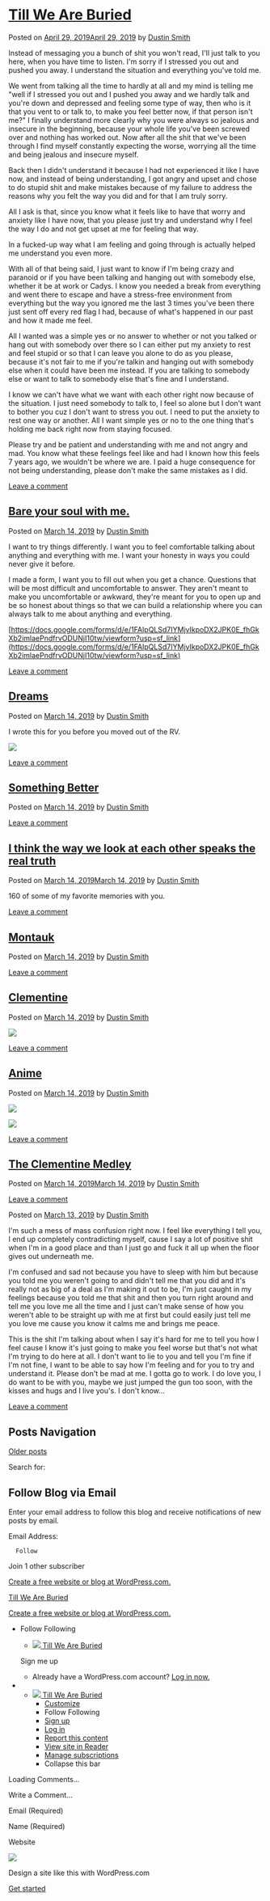 # [Till We Are Buried](https://inthecemeteryweather.wordpress.com/)

Posted on [April 29, 2019April 29, 2019](https://inthecemeteryweather.wordpress.com/2019/04/29/69/) by [Dustin Smith](https://inthecemeteryweather.wordpress.com/author/wh0isdsm1th/)

Instead of messaging you a bunch of shit you won't read, I'll just talk to you here, when you have time to listen. I'm sorry if I stressed you out and pushed you away. I understand the situation and everything you've told me.

We went from talking all the time to hardly at all and my mind is telling me "well if I stressed you out and I pushed you away and we hardly talk and you're down and depressed and feeling some type of way, then who is it that you vent to or talk to, to make you feel better now, if that person isn't me?" I finally understand more clearly why you were always so jealous and insecure in the beginning, because your whole life you've been screwed over and nothing has worked out. Now after all the shit that we've been through I find myself constantly expecting the worse, worrying all the time and being jealous and insecure myself.

Back then I didn't understand it because I had not experienced it like I have now, and instead of being understanding, I got angry and upset and chose to do stupid shit and make mistakes because of my failure to address the reasons why you felt the way you did and for that I am truly sorry.

All I ask is that, since you know what it feels like to have that worry and anxiety like I have now, that you please just try and understand why I feel the way I do and not get upset at me for feeling that way.

In a fucked-up way what I am feeling and going through is actually helped me understand you even more.

With all of that being said, I just want to know if I'm being crazy and paranoid or if you have been talking and hanging out with somebody else, whether it be at work or Cadys. I know you needed a break from everything and went there to escape and have a stress-free environment from everything but the way you ignored me the last 3 times you've been there just sent off every red flag I had, because of what's happened in our past and how it made me feel.

All I wanted was a simple yes or no answer to whether or not you talked or hang out with somebody over there so I can either put my anxiety to rest and feel stupid or so that I can leave you alone to do as you please, because it's not fair to me if you're talkin and hanging out with somebody else when it could have been me instead. If you are talking to somebody else or want to talk to somebody else that's fine and I understand.

I know we can't have what we want with each other right now because of the situation. I just need somebody to talk to, I feel so alone but I don't want to bother you cuz I don't want to stress you out. I need to put the anxiety to rest one way or another. All I want simple yes or no to the one thing that's holding me back right now from staying focused.

Please try and be patient and understanding with me and not angry and mad. You know what these feelings feel like and had I known how this feels 7 years ago, we wouldn't be where we are. I paid a huge consequence for not being understanding, please don't make the same mistakes as I did.

[Leave a comment](https://inthecemeteryweather.wordpress.com/2019/04/29/69/#respond)

## [Bare your soul with me.](https://inthecemeteryweather.wordpress.com/2019/03/14/bare-your-soul-with-me/)

Posted on [March 14, 2019](https://inthecemeteryweather.wordpress.com/2019/03/14/bare-your-soul-with-me/) by [Dustin Smith](https://inthecemeteryweather.wordpress.com/author/wh0isdsm1th/)

I want to try things differently. I want you to feel comfortable talking about anything and everything with me. I want your honesty in ways you could never give it before.

I made a form, I want you to fill out when you get a chance. Questions that will be most difficult and uncomfortable to answer. They aren't meant to make you uncomfortable or awkward, they're meant for you to open up and be so honest about things so that we can build a relationship where you can always talk to me about anything and everything.

[https://docs.google.com/forms/d/e/1FAIpQLSd7IYMjvIkpoDX2JPK0E_fhGkXb2imlaePndfrvODUNjI10tw/viewform?usp=sf_link](https://docs.google.com/forms/d/e/1FAIpQLSd7IYMjvIkpoDX2JPK0E_fhGkXb2imlaePndfrvODUNjI10tw/viewform?usp=sf_link)

[Leave a comment](https://inthecemeteryweather.wordpress.com/2019/03/14/bare-your-soul-with-me/#respond)

## [Dreams](https://inthecemeteryweather.wordpress.com/2019/03/14/dreams/)

Posted on [March 14, 2019](https://inthecemeteryweather.wordpress.com/2019/03/14/dreams/) by [Dustin Smith](https://inthecemeteryweather.wordpress.com/author/wh0isdsm1th/)

I wrote this for you before you moved out of the RV.

![](https://inthecemeteryweather.files.wordpress.com/2019/03/wordswag_1542088553391.jpg?w=700)

[Leave a comment](https://inthecemeteryweather.wordpress.com/2019/03/14/dreams/#respond)

## [Something Better](https://inthecemeteryweather.wordpress.com/2019/03/14/something-better/)

Posted on [March 14, 2019](https://inthecemeteryweather.wordpress.com/2019/03/14/something-better/) by [Dustin Smith](https://inthecemeteryweather.wordpress.com/author/wh0isdsm1th/)

[Leave a comment](https://inthecemeteryweather.wordpress.com/2019/03/14/something-better/#respond)

## [I think the way we look at each other speaks the real truth](https://inthecemeteryweather.wordpress.com/2019/03/14/i-think-the-way-we-look-at-each-other-speaks-the-real-truth/)

Posted on [March 14, 2019March 14, 2019](https://inthecemeteryweather.wordpress.com/2019/03/14/i-think-the-way-we-look-at-each-other-speaks-the-real-truth/) by [Dustin Smith](https://inthecemeteryweather.wordpress.com/author/wh0isdsm1th/)

160 of some of my favorite memories with you.

[Leave a comment](https://inthecemeteryweather.wordpress.com/2019/03/14/i-think-the-way-we-look-at-each-other-speaks-the-real-truth/#respond)

## [Montauk](https://inthecemeteryweather.wordpress.com/2019/03/14/montauk/)

Posted on [March 14, 2019](https://inthecemeteryweather.wordpress.com/2019/03/14/montauk/) by [Dustin Smith](https://inthecemeteryweather.wordpress.com/author/wh0isdsm1th/)

[Leave a comment](https://inthecemeteryweather.wordpress.com/2019/03/14/montauk/#respond)

## [Clementine](https://inthecemeteryweather.wordpress.com/2019/03/14/clementine/)

Posted on [March 14, 2019](https://inthecemeteryweather.wordpress.com/2019/03/14/clementine/) by [Dustin Smith](https://inthecemeteryweather.wordpress.com/author/wh0isdsm1th/)

![](https://inthecemeteryweather.files.wordpress.com/2019/03/wordswag_1552550102001.png?w=700)

[Leave a comment](https://inthecemeteryweather.wordpress.com/2019/03/14/clementine/#respond)

## [Anime](https://inthecemeteryweather.wordpress.com/2019/03/14/anime/)

Posted on [March 14, 2019](https://inthecemeteryweather.wordpress.com/2019/03/14/anime/) by [Dustin Smith](https://inthecemeteryweather.wordpress.com/author/wh0isdsm1th/)

![](https://inthecemeteryweather.files.wordpress.com/2019/03/164401-animation.gif?w=700)

![](https://inthecemeteryweather.files.wordpress.com/2019/03/164409-animation.gif?w=700)

[Leave a comment](https://inthecemeteryweather.wordpress.com/2019/03/14/anime/#respond)

## [The Clementine Medley](https://inthecemeteryweather.wordpress.com/2019/03/14/the-clement-medley/)

Posted on [March 14, 2019March 14, 2019](https://inthecemeteryweather.wordpress.com/2019/03/14/the-clement-medley/) by [Dustin Smith](https://inthecemeteryweather.wordpress.com/author/wh0isdsm1th/)

[Leave a comment](https://inthecemeteryweather.wordpress.com/2019/03/14/the-clement-medley/#respond)

Posted on [March 13, 2019](https://inthecemeteryweather.wordpress.com/2019/03/13/37/) by [Dustin Smith](https://inthecemeteryweather.wordpress.com/author/wh0isdsm1th/)

I'm such a mess of mass confusion right now. I feel like everything I tell you, I end up completely contradicting myself, cause I say a lot of positive shit when I'm in a good place and than I just go and fuck it all up when the floor gives out underneath me.

I'm confused and sad not because you have to sleep with him but because you told me you weren't going to and didn't tell me that you did and it's really not as big of a deal as I'm making it out to be, I'm just caught in my feelings because you told me that shit and then you turn right around and tell me you love me all the time and I just can't make sense of how you weren't able to be straight up with me at first but could easily just tell me you love me cause you know it calms me and brings me peace.

This is the shit I'm talking about when I say it's hard for me to tell you how I feel cause I know it's just going to make you feel worse but that's not what I'm trying to do here at all. I don't want to lie to you and tell you I'm fine if I'm not fine, I want to be able to say how I'm feeling and for you to try and understand it. Please don't be mad at me. I gotta go to work. I do love you, I do want to be with you, maybe we just jumped the gun too soon, with the kisses and hugs and I live you's. I don't know…

[Leave a comment](https://inthecemeteryweather.wordpress.com/2019/03/13/37/#respond)

## Posts Navigation

[Older posts](https://inthecemeteryweather.wordpress.com/page/2/)

Search for:  

## Follow Blog via Email

Enter your email address to follow this blog and receive notifications of new posts by email.

Email Address: 

      Follow

Join 1 other subscriber

[Create a free website or blog at WordPress.com.](https://wordpress.com/?ref=footer_website)

[Till We Are Buried](https://inthecemeteryweather.wordpress.com/)

[Create a free website or blog at WordPress.com.](https://wordpress.com/?ref=footer_website)

- Follow Following
	
	- [![](https://inthecemeteryweather.files.wordpress.com/2019/03/picsart_12-17-01.40.30.jpg?w=50) Till We Are Buried](https://inthecemeteryweather.wordpress.com)

	Sign me up

	
	- Already have a WordPress.com account? [Log in now.](https://wordpress.com/log-in?redirect_to=https%3A%2F%2Finthecemeteryweather.wordpress.com%2F2019%2F04%2F29%2F69%2F&signup_flow=account)

- - [![](https://inthecemeteryweather.files.wordpress.com/2019/03/picsart_12-17-01.40.30.jpg?w=50) Till We Are Buried](https://inthecemeteryweather.wordpress.com)
	- [Customize](https://inthecemeteryweather.wordpress.com/wp-admin/customize.php?url=https%3A%2F%2Finthecemeteryweather.wordpress.com%2F)
	- Follow Following
	- [Sign up](https://wordpress.com/start/)
	- [Log in](https://wordpress.com/log-in?redirect_to=https%3A%2F%2Finthecemeteryweather.wordpress.com%2F2019%2F04%2F29%2F69%2F&signup_flow=account)
	- [Report this content](http://en.wordpress.com/abuse/?report_url=https://inthecemeteryweather.wordpress.com)
	- [View site in Reader](https://wordpress.com/read/feeds/93836990)
	- [Manage subscriptions](https://subscribe.wordpress.com/)
	- Collapse this bar

[](#)[](#)

Loading Comments...

Write a Comment...

Email (Required) 

Name (Required) 

Website 

[](#)

![](https://pixel.wp.com/b.gif?v=noscript)

Design a site like this with WordPress.com

[Get started](https://wordpress.com/start/?ref=marketing_bar)[](https://wordpress.com/start/?ref=marketing_bar)
